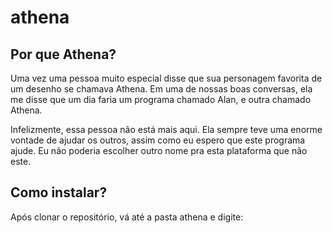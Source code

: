 # athena
## Por que Athena?
Uma vez uma pessoa muito especial disse que sua personagem favorita de um desenho se chamava Athena. Em uma de nossas boas conversas, 
ela me disse que um dia faria um programa chamado Alan, e outra chamado Athena.

Infelizmente, essa pessoa não está mais aqui. Ela sempre teve uma enorme vontade de ajudar os outros, assim como eu espero que este programa ajude. 
Eu não poderia escolher outro nome pra esta plataforma que não este.


## Como instalar?

Após clonar o repositório, vá até a pasta athena e digite:
```

```

